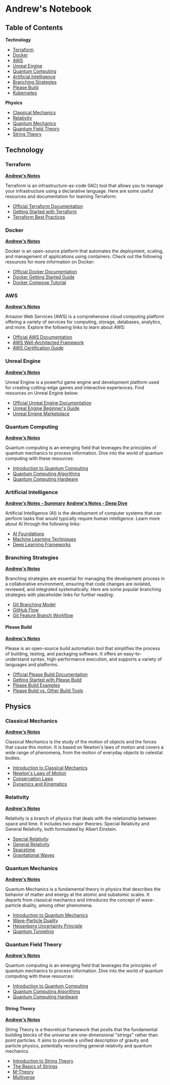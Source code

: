 <link rel="stylesheet" href="https://andrewaltimit.github.io/Documentation/style.css">

# Andrew's Notebook

## Table of Contents

**Technology**
- [Terraform](#terraform)
- [Docker](#docker)
- [AWS](#aws)
- [Unreal Engine](#unreal-engine)
- [Quantum Computing](#quantum-computing)
- [Artificial Intelligence](#artificial-intelligence)
- [Branching Strategies](#branching-strategies)
- [Please Build](#please-build)
- [Kubernetes](#kubernetes)

**Physics**
- [Classical Mechanics](#classical-mechanics)
- [Relativity](#relativity)
- [Quantum Mechanics](#quantum-mechanics)
- [Quantum Field Theory](#quantum-field-theory)
- [String Theory](#string-theory)

## Technology

### Terraform
**[Andrew's Notes](docs/technology/terraform.html)**

Terraform is an infrastructure-as-code (IAC) tool that allows you to manage your infrastructure using a declarative language. Here are some useful resources and documentation for learning Terraform:

- [Official Terraform Documentation](https://www.terraform.io/docs/index.html)
- [Getting Started with Terraform](https://upcloud.com/resources/tutorials/get-started-terraform)
- [Terraform Best Practices](https://www.terraform-best-practices.com/)

### Docker
**[Andrew's Notes](docs/technology/docker.html)**

Docker is an open-source platform that automates the deployment, scaling, and management of applications using containers. Check out the following resources for more information on Docker:

- [Official Docker Documentation](#placeholder-link)
- [Docker Getting Started Guide](#placeholder-link)
- [Docker Compose Tutorial](#placeholder-link)

### AWS
**[Andrew's Notes](docs/technology/aws.html)**

Amazon Web Services (AWS) is a comprehensive cloud computing platform offering a variety of services for computing, storage, databases, analytics, and more. Explore the following links to learn about AWS:

- [Official AWS Documentation](#placeholder-link)
- [AWS Well-Architected Framework](#placeholder-link)
- [AWS Certification Guide](#placeholder-link)

### Unreal Engine
**[Andrew's Notes](docs/technology/unreal.html)**

Unreal Engine is a powerful game engine and development platform used for creating cutting-edge games and interactive experiences. Find resources on Unreal Engine below:

- [Official Unreal Engine Documentation](#placeholder-link)
- [Unreal Engine Beginner's Guide](#placeholder-link)
- [Unreal Engine Marketplace](#placeholder-link)

### Quantum Computing
**[Andrew's Notes](docs/technology/quantumcomputing.html)**

Quantum computing is an emerging field that leverages the principles of quantum mechanics to process information. Dive into the world of quantum computing with these resources:

- [Introduction to Quantum Computing](#placeholder-link)
- [Quantum Computing Algorithms](#placeholder-link)
- [Quantum Computing Hardware](#placeholder-link)

### Artificial Intelligence
**[Andrew's Notes - Summary](docs/technology/ai.html)**
**[Andrew's Notes - Deep Dive](docs/technology/ai-lecture-2023.html)**

Artificial Intelligence (AI) is the development of computer systems that can perform tasks that would typically require human intelligence. Learn more about AI through the following links:

- [AI Foundations](#placeholder-link)
- [Machine Learning Techniques](#placeholder-link)
- [Deep Learning Frameworks](#placeholder-link)

### Branching Strategies
**[Andrew's Notes](docs/technology/branching.html)**

Branching strategies are essential for managing the development process in a collaborative environment, ensuring that code changes are isolated, reviewed, and integrated systematically. Here are some popular branching strategies with placeholder links for further reading:

- [Git Branching Model](https://docs.github.com/en/pull-requests/collaborating-with-pull-requests/proposing-changes-to-your-work-with-pull-requests/about-branches)
- [GitHub Flow](https://docs.github.com/en/get-started/quickstart/github-flow)
- [Git Feature Branch Workflow](https://www.atlassian.com/git/tutorials/comparing-workflows/feature-branch-workflow)

#### Please Build
**[Andrew's Notes](docs/please-build.html)**

Please is an open-source build automation tool that simplifies the process of building, testing, and packaging software. It offers an easy-to-understand syntax, high-performance execution, and supports a variety of languages and platforms.

- [Official Please Build Documentation](https://please.build/)
- [Getting Started with Please Build](https://please.build/quickstart.html)
- [Please Build Examples](https://github.com/thought-machine/please-examples)
- [Please Build vs. Other Build Tools](https://please.build/faq.html)

## Physics

### Classical Mechanics
**[Andrew's Notes](docs/physics/classical.html)**

Classical Mechanics is the study of the motion of objects and the forces that cause this motion. It is based on Newton's laws of motion and covers a wide range of phenomena, from the motion of everyday objects to celestial bodies.

- [Introduction to Classical Mechanics](#placeholder-link)
- [Newton's Laws of Motion](#placeholder-link)
- [Conservation Laws](#placeholder-link)
- [Dynamics and Kinematics](#placeholder-link)

### Relativity
**[Andrew's Notes](docs/physics/relativity.html)**

Relativity is a branch of physics that deals with the relationship between space and time. It includes two major theories: Special Relativity and General Relativity, both formulated by Albert Einstein.

- [Special Relativity](#placeholder-link)
- [General Relativity](#placeholder-link)
- [Spacetime](#placeholder-link)
- [Gravitational Waves](#placeholder-link)

### Quantum Mechanics
**[Andrew's Notes](docs/physics/quantum.html)**

Quantum Mechanics is a fundamental theory in physics that describes the behavior of matter and energy at the atomic and subatomic scales. It departs from classical mechanics and introduces the concept of wave-particle duality, among other phenomena.

- [Introduction to Quantum Mechanics](#placeholder-link)
- [Wave-Particle Duality](#placeholder-link)
- [Heisenberg Uncertainty Principle](#placeholder-link)
- [Quantum Tunneling](#placeholder-link)

### Quantum Field Theory
**[Andrew's Notes](docs/physics/quantum-field-theory.html)**

Quantum computing is an emerging field that leverages the principles of quantum mechanics to process information. Dive into the world of quantum computing with these resources:

- [Introduction to Quantum Computing](#placeholder-link)
- [Quantum Computing Algorithms](#placeholder-link)
- [Quantum Computing Hardware](#placeholder-link)

#### String Theory
**[Andrew's Notes](docs/physics/string-theory.html)**

String Theory is a theoretical framework that posits that the fundamental building blocks of the universe are one-dimensional "strings" rather than point particles. It aims to provide a unified description of gravity and particle physics, potentially reconciling general relativity and quantum mechanics.

- [Introduction to String Theory](#placeholder-link)
- [The Basics of Strings](#placeholder-link)
- [M-Theory](#placeholder-link)
- [Multiverse](#placeholder-link)

